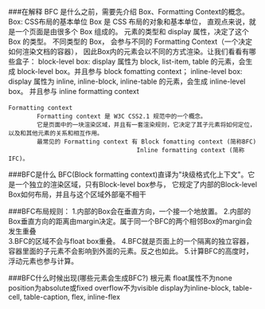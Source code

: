 ###在解释 BFC 是什么之前，需要先介绍 Box、Formatting Context的概念。
    Box: CSS布局的基本单位
		Box 是 CSS 布局的对象和基本单位， 直观点来说，就是一个页面是由很多个 Box 组成的。
		元素的类型和 display 属性，决定了这个 Box 的类型。 不同类型的 Box， 会参与不同的 Formatting Context（一个决定如何渲染文档的容器），
		因此Box内的元素会以不同的方式渲染。让我们看看有哪些盒子：
			block-level box:
				display 属性为 block, list-item, table 的元素，会生成 block-level box。并且参与 block fomatting context；
			inline-level box:
				display 属性为 inline, inline-block, inline-table 的元素，会生成 inline-level box。
				并且参与 inline formatting context
	
	Formatting context 　　
			Formatting context 是 W3C CSS2.1 规范中的一个概念。
			它是页面中的一块渲染区域，并且有一套渲染规则，它决定了其子元素将如何定位，以及和其他元素的关系和相互作用。
			最常见的 Formatting context 有 Block fomatting context (简称BFC)
										Inline formatting context (简称IFC)。

###BFC是什么
	BFC(Block formatting context)直译为"块级格式化上下文"。它是一个独立的渲染区域，只有Block-level box参与， 
	它规定了内部的Block-level Box如何布局，并且与这个区域外部毫不相干
	
###BFC布局规则：
	1.内部的Box会在垂直方向，一个接一个地放置。
	2.内部的Box垂直方向的距离由margin决定。属于同一个BFC的两个相邻Box的margin会发生重叠 	
	3.BFC的区域不会与float box重叠。
	4.BFC就是页面上的一个隔离的独立容器，容器里面的子元素不会影响到外面的元素。反之也如此。
	5.计算BFC的高度时，浮动元素也参与计算。
	
###BFC什么时候出现(哪些元素会生成BFC?)
	根元素
	float属性不为none
	position为absolute或fixed
	overflow不为visible
	display为inline-block, table-cell, table-caption, flex, inline-flex
	

